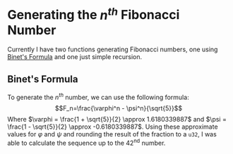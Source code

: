 # Generating the $n^{th}$ Fibonacci Number
Currently I have two functions generating Fibonacci numbers, one using [Binet's Formula](https://en.wikipedia.org/wiki/Fibonacci_number#Relation_to_the_golden_ratio) and one just simple recursion.

## Binet's Formula
To generate the $n^{th}$ number, we can use the following formula:
$$F_n=\frac{\varphi^n - \psi^n}{\sqrt{5}}$$
Where $\varphi = \frac{1 + \sqrt{5}}{2} \approx 1.6180339887$ and $\psi = \frac{1 - \sqrt{5}}{2} \approx -0.6180339887$. Using these approximate values for $\varphi$ and $\psi$ and rounding the result of the fraction to a `u32`, I was able to calculate the sequence up to the 42<sup>nd</sup> number.
